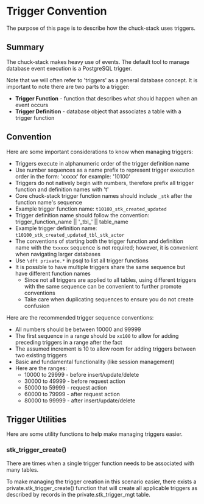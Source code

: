 # Trigger Convention

The purpose of this page is to describe how the chuck-stack uses triggers.

## Summary

The chuck-stack makes heavy use of events. The default tool to manage database event execution is a PostgreSQL trigger.

Note that we will often refer to 'triggers' as a general database concept. It is important to note there are two parts to a trigger:

- **Trigger Function** - function that describes what should happen when an event occurs
- **Trigger Definition** - database object that associates a table with a trigger function

## Convention

Here are some important considerations to know when managing triggers:

- Triggers execute in alphanumeric order of the trigger definition name
- Use number sequences as a name prefix to represent trigger execution order in the form: 'xxxxx' for example: '10100'
- Triggers do not natively begin with numbers, therefore prefix all trigger function and definition names with 't'
- Core chuck-stack trigger function names should include `_stk` after the function name's sequence
- Example trigger function name: `t10100_stk_created_updated`
- Trigger definition name should follow the convention: trigger_function_name || '\_tbl\_' || table_name
- Example trigger definition name: `t10100_stk_created_updated_tbl_stk_actor`
- The conventions of starting both the trigger function and definition name with the `txxxxx` sequence is not required; however, it is convenient when navigating larger databases
- Use `\dft private.*` in psql to list all trigger functions
- It is possible to have multiple triggers share the same sequence but have different function names
  - Since not all triggers are applied to all tables, using different triggers with the same sequence can be convenient to further promote conventions
  - Take care when duplicating sequences to ensure you do not create confusion

Here are the recommended trigger sequence conventions:

- All numbers should be between 10000 and 99999
- The first sequence in a range should be `xx100` to allow for adding preceding triggers in a range after the fact
- The assumed increment is 10 to allow room for adding triggers between two existing triggers
- Basic and fundamental functionality (like session management)
- Here are the ranges:
  - 10000 to 29999 - before insert/update/delete
  - 30000 to 49999 - before request action
  - 50000 to 59999 - request action
  - 60000 to 79999 - after request action
  - 80000 to 99999 - after insert/update/delete

## Trigger Utilities

Here are some utility functions to help make managing triggers easier.

### stk_trigger_create()

There are times when a single trigger function needs to be associated with many tables.

To make managing the trigger creation in this scenario easier, there exists a private.stk_trigger_create() function that will create all applicable triggers as described by records in the private.stk_trigger_mgt table.
